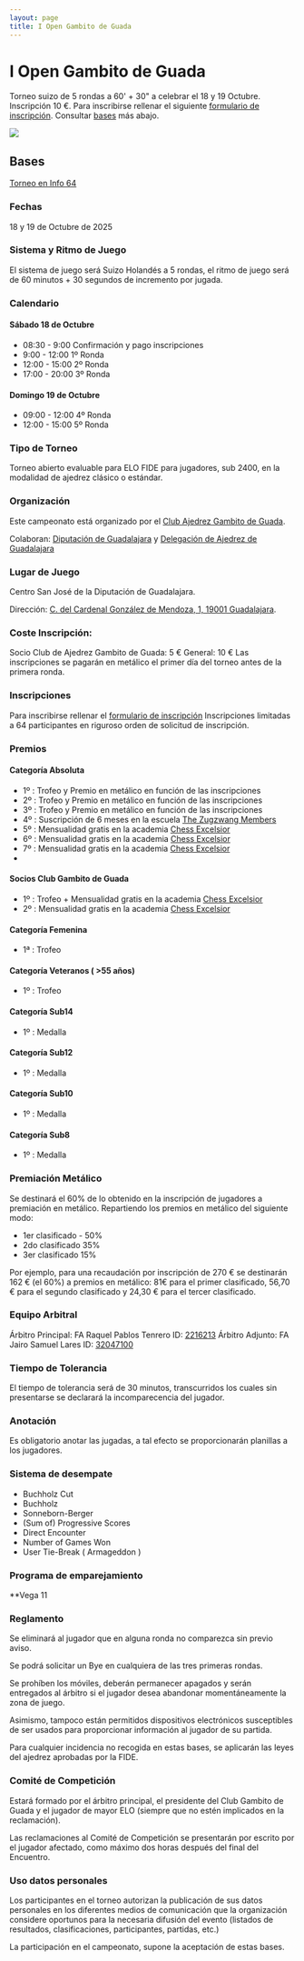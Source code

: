 ```yaml
---
layout: page
title: I Open Gambito de Guada
---
```


# I Open Gambito de Guada

Torneo suizo de 5 rondas a 60' + 30" a celebrar el 18 y 19 Octubre. Inscripción 10 €. Para inscribirse rellenar el siguiente [formulario de inscripción](https://docs.google.com/forms/d/101LVfkwzpmWjUNO9iy1vCHlkY8cHZ6sN7AWg0U_SUbQ). Consultar [bases](/torneos/i-open-gambito-de-guada#bases) más abajo.

![](/assets/i-open-gambito-de-guada-800.jpg) 

## Bases

[Torneo en Info 64](https://info64.org/i-open-gambito-de-guada)

### Fechas

18 y 19 de Octubre de 2025

### Sistema y Ritmo de Juego

El sistema de juego será Suizo Holandés a 5 rondas, el ritmo de juego será de 60 minutos + 30 segundos de incremento por jugada.

### Calendario

#### Sábado 18 de Octubre

- 08:30 - 9:00 Confirmación y pago inscripciones 
- 9:00 - 12:00 1º Ronda
- 12:00 - 15:00 2º Ronda
- 17:00 - 20:00 3º Ronda

#### Domingo 19 de Octubre
- 09:00 - 12:00 4º Ronda
- 12:00 - 15:00 5º Ronda

### Tipo de Torneo
Torneo abierto evaluable para ELO FIDE para jugadores, sub 2400, en la modalidad de ajedrez clásico o estándar.

### Organización

Este campeonato está organizado por el [Club Ajedrez Gambito de Guada](https://gambitodeguada.com/).

Colaboran: [Diputación de Guadalajara](https://dguadalajara.es/) y [Delegación de Ajedrez de Guadalajara](https://ajedrezguadalajara.com/)

### Lugar de Juego

Centro San José de la Diputación de Guadalajara. 

Dirección: [C. del Cardenal González de Mendoza, 1, 19001 Guadalajara](https://www.google.com/maps/place/data=!4m2!3m1!1s0xd43ab7850187e51:0x1c802f18f064575b?sa=X&ved=1t:8290&ictx=111).

### Coste Inscripción:
Socio Club de Ajedrez Gambito de Guada: 5 €
General: 10 €
Las inscripciones se pagarán en metálico el primer día del torneo antes de la primera ronda.

### Inscripciones
Para inscribirse rellenar el [formulario de inscripción](https://docs.google.com/forms/d/101LVfkwzpmWjUNO9iy1vCHlkY8cHZ6sN7AWg0U_SUbQ)
Inscripciones limitadas a 64 participantes en riguroso orden de solicitud de inscripción.

### Premios

#### Categoría Absoluta
- 1º : Trofeo y Premio en metálico en función de las inscripciones
- 2º : Trofeo y Premio en metálico en función de las inscripciones
- 3º : Trofeo y Premio en metálico en función de las inscripciones
- 4º : Suscripción de 6 meses en la escuela [The Zugzwang Members](https://thezugzwangmembers.com)
- 5º : Mensualidad gratis en la academia [Chess Excelsior](https://chessexcelsior.com)
- 6º : Mensualidad gratis en la academia [Chess Excelsior](https://chessexcelsior.com)
- 7º : Mensualidad gratis en la academia [Chess Excelsior](https://chessexcelsior.com)
- 
#### Socios Club Gambito de Guada
- 1º : Trofeo + Mensualidad gratis en la academia [Chess Excelsior](https://chessexcelsior.com)
- 2º : Mensualidad gratis en la academia [Chess Excelsior](https://chessexcelsior.com)

#### Categoría Femenina
- 1ª : Trofeo

#### Categoría Veteranos ( >55 años)
- 1º : Trofeo

#### Categoría Sub14
- 1º : Medalla

#### Categoría Sub12

- 1º : Medalla

#### Categoría Sub10
- 1º : Medalla

#### Categoría Sub8
- 1º : Medalla

### Premiación Metálico
Se destinará el 60% de lo obtenido en la inscripción de jugadores a premiación en metálico. Repartiendo los premios en metálico del siguiente modo:
- 1er clasificado - 50%
- 2do clasificado 35%
- 3er clasificado 15%

Por ejemplo, para una recaudación por inscripción de 270 € se destinarán 162 € (el 60%) a premios en metálico: 81€ para el primer clasificado, 56,70 € para el segundo clasificado y 24,30 € para el tercer clasificado.

### Equipo Arbitral

Árbitro Principal: FA Raquel Pablos Tenrero ID: [2216213](https://ratings.fide.com/profile/2216213)
Árbitro Adjunto: FA Jairo Samuel Lares ID: [32047100](https://ratings.fide.com/profile/32047100)

### Tiempo de Tolerancia

El tiempo de tolerancia será de 30 minutos, transcurridos los cuales sin presentarse se declarará la incomparecencia del jugador.

### Anotación

Es obligatorio anotar las jugadas, a tal efecto se proporcionarán planillas a los jugadores.

### Sistema de desempate
- Buchholz Cut
- Buchholz
- Sonneborn-Berger
- (Sum of) Progressive Scores
- Direct Encounter
- Number of Games Won
- User Tie-Break ( Armageddon )

### Programa de emparejamiento
**Vega 11

### Reglamento

Se eliminará al jugador que en alguna ronda no comparezca sin previo aviso.

Se podrá solicitar un Bye en cualquiera de las tres primeras rondas.

Se prohíben los móviles, deberán permanecer apagados y serán entregados al árbitro si el jugador desea abandonar momentáneamente la zona de juego.

Asimismo, tampoco están permitidos dispositivos electrónicos susceptibles de ser usados para proporcionar información al jugador de su partida.

Para cualquier incidencia no recogida en estas bases, se aplicarán las leyes del ajedrez aprobadas por la FIDE.

### Comité de Competición

Estará formado por el árbitro principal, el presidente del Club Gambito de Guada y el jugador de mayor ELO (siempre que no estén implicados en la reclamación).

Las reclamaciones al Comité de Competición se presentarán por escrito por el jugador afectado, como máximo dos horas después del final del Encuentro.

### Uso datos personales

Los participantes en el torneo autorizan la publicación de sus datos personales en los diferentes medios de comunicación que la organización considere oportunos para la necesaria difusión del evento (listados de resultados, clasificaciones, participantes, partidas, etc.)

La participación en el campeonato, supone la aceptación de estas bases.